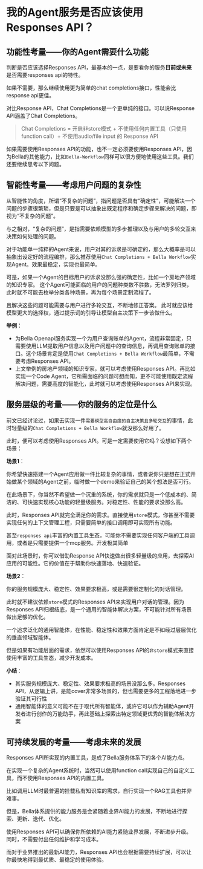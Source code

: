 # 我的Agent服务是否应该使用Responses API？

## 功能性考量——你的Agent需要什么功能

判断是否应该选择Responses API，最基本的一点，是要看你的服务**目前或未来**是否需要responses api的特性。

如果不需要，那么继续使用更为简单的chat completions接口，性能会比response api更佳。

对比Response API，Chat Completions是一个更单纯的接口。可以说Response API涵盖了Chat Completions。

> Chat Completions = 开启非store模式 + 不使用任何内置工具（只使用function call）+ 不使用audio/file input 的 Response API

如果需要使用Responses API的功能，也不一定必须要使用Responses API，因为Bella的其他能力，比如`Bella-Workflow`同样可以很方便地使用这些工具。我们还要继续思考以下问题。

## 智能性考量——考虑用户问题的复杂性

从智能性的角度，所谓“不复杂的问题”，指问题是否具有“确定性”，可能解决一个问题的步骤很繁琐，但是只要是可以抽象出既定程序和确定步骤来解决的问题，即视为“不复杂的问题”。

与之相对，“复杂的问题”，是指需要依赖模型的多步推理以及与用户的多轮交互来决策如何处理的问题。

对于功能单一纯粹的Agent来说，用户对其的诉求是可确定的，那么大概率是可以抽象出设定好的流程编排，那么推荐使用`Chat Completions + Bella Workflow`实现Agent。效果最稳定，实现也最简单。

可是，如果一个Agent的目标用户的诉求没那么强的确定性，比如一个房地产领域的知识专家。 这个Agent可能面临的用户的问题种类数不胜数，无法罗列归类，此时就不可能去枚举分类各种场景，再为每个场景定制流程了。

且解决这些问题可能需要与用户进行多轮交互，不断地修正答案。 此时就应该给模型更大的选择权，通过提示词的引导让模型自主决策下一步该做什么。

**举例**：
- 为Bella Openapi服务实现一个为用户查询账单的Agent，流程非常固定，只需要使用LLM提取用户信息以及用户问题中的查询信息，再调用查询账单的接口。这个场景肯定是使用`Chat Completions + Bella Workflow`最简单，不需要考虑Responses API。
- 上文举例的房地产领域的知识专家，就可以考虑使用Responses API。再比如实现一个Code Agent，它所需面临的问题可想而知，更不可能使用既定流程解决问题，需要高度的智能化，此时就可以考虑使用Responses API来实现。


## 服务层级的考量——你的服务的定位是什么
前文已经讨论过，如果去实现一件`需要模型高自由度的自主决策且多轮交互`的事情，此时轻量级的`Chat Completions + Bella Workflow`就没那么好用了。

此时，便可以考虑使用Responses API。可是一定需要使用它吗？设想如下两个场景：

**场景1**：

你希望快速搭建一个Agent应用做一件比较复杂的事情，或者说你只是想在正式开始做某个领域的Agent之前，临时做一个demo来验证自己的某个想法是否可行。

在此场景下，你当然不希望做一个沉重的系统，你的需求就只是一个低成本的、简洁的、可快速实现核心功能的轻量级服务。对稳定性、性能的要求没那么高。

此时，Responses API就完全满足你的需求。直接使用`store`模式，你甚至不需要实现任何的上下文管理工程，只需要简单的接口调用即可实现所有功能。

甚至`responses api`丰富的内置工具生态，可能你不需要实现任何客户端的工具调用，或者是只需要提供一个mcp服务。开发极其简单

面对此场景时，你可以借助Response API快速做出很多轻量级的应用，去探索AI应用的可能性。它的价值在于帮助你快速落地、快速验证。

**场景2**：

你的服务规模庞大、稳定性、效果要求极高，或是需要很定制化的对话管理。

此时就不建议依赖`store`模式的Responses API来实现用户对话的管理。因为Responses API归根结底，是一个通用的智能体解决方案，不可能针对所有场景做出足够的优化。

一个追求泛化的通用智能体，在性能、稳定性和效果方面肯定是不如经过层层优化的垂直领域智能体。

但是如果有功能层面的需求，依然可以使用Responses API的`非store`模式来直接使用丰富的工具生态，减少开发成本。

**小结**：
- 其实服务规模庞大、稳定性、效果要求极高的场景没那么多。Responses API，从逻辑上讲，是能cover非常多场景的，但也需要更多的工程落地进一步验证其可行性
- 通用智能体的意义可能不在于取代所有智能体，或许它可以作为辅助Agent开发者进行创作的万能助手，再此基础上探索出特定领域更优秀的智能体解决方案

## 可持续发展的考量——考虑未来的发展

Responses API所实现的内置工具，是成了Bella服务体系下的各个AI能力点。

在实现一个复杂的Agent系统时，当然可以使用function call实现自己的自定义工具，而不使用Responses API的内置工具。

比如调用LLM时最普遍的挂载私有知识库的需求，自行实现一个RAG工具也并非难事。

但是，Bella体系提供的能力服务是会紧随着业界AI能力的发展，不断地进行探索、更新、迭代、优化。

使用Responses API可以确保你所依赖的AI能力紧随业界发展，不断进步升级。同时，不需要付出任何维护和学习成本。

而对于业界推出的最新AI能力，Responses API也会根据需要持续扩展，可以让你最快地得到最优质、最稳定的使用体验。
